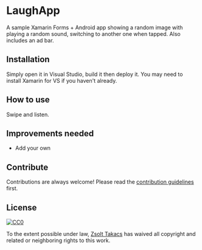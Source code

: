 # LaughApp
A sample Xamarin Forms + Android app showing a random image with playing a random sound, switching to another one when tapped. Also includes an ad bar.

## Installation

Simply open it in Visual Studio, build it then deploy it. You may need to install Xamarin for VS if you haven't already.

## How to use

Swipe and listen.

## Improvements needed

* Add your own

## Contribute

Contributions are always welcome!
Please read the [contribution guidelines](CONTRIBUTING.md) first.

## License

[![CC0](https://licensebuttons.net/p/zero/1.0/88x31.png)](https://creativecommons.org/publicdomain/zero/1.0/)

To the extent possible under law, [Zsolt Takacs](https://github.com/ignotus87) has waived all copyright and related or neighboring rights to this work.

